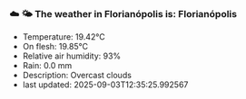 ### ☁️ 🌤️  The weather in Florianópolis is: Florianópolis

- Temperature: 19.42°C
- On flesh: 19.85°C
- Relative air humidity: 93%
- Rain: 0.0 mm
- Description: Overcast clouds
- last updated: 2025-09-03T12:35:25.992567
